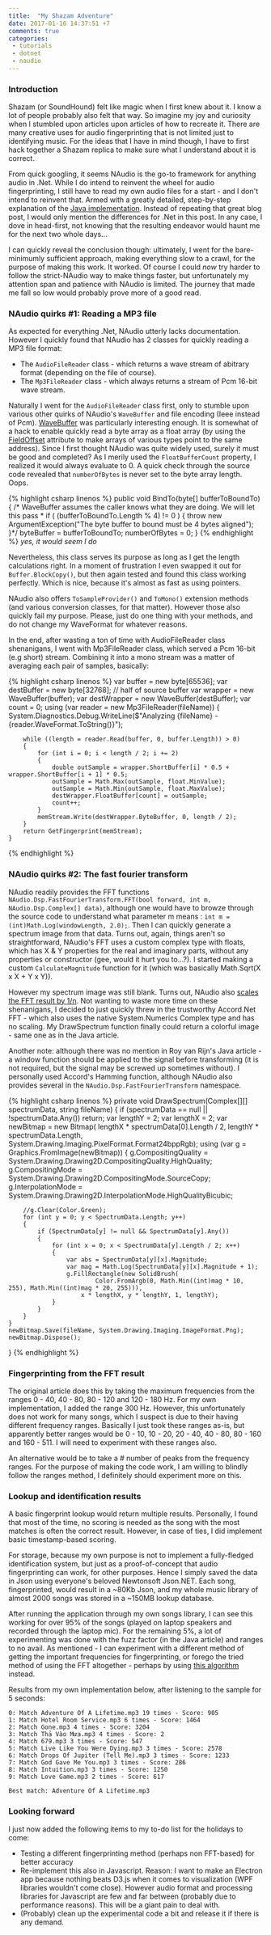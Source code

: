 ```yaml
---
title:  "My Shazam Adventure"
date: 2017-01-16 14:37:51 +7
comments: true
categories:
 - tutorials
 - dotnet
 - naudio
---
```

### Introduction

Shazam (or SoundHound) felt like magic when I first knew about it. I know a lot of people probably also felt that way. So imagine my joy and curiosity when I stumbled upon articles upon articles of how to recreate it. There are many creative uses for audio fingerprinting that is not limited just to identifying music. For the ideas that I have in mind though, I have to first hack together a Shazam replica to make sure what I understand about it is correct.

From quick googling, it seems NAudio is the go-to framework for anything audio in .Net. While I do intend to reinvent the wheel for audio fingerprinting, I still have to read my own audio files for a start - and I don't intend to reinvent that. Armed with a greatly detailed, step-by-step explanation of the [Java implementation](http://royvanrijn.com/blog/2010/06/creating-shazam-in-java/). Instead of repeating that great blog post, I would only mention the differences for .Net in this post. In any case, I dove in head-first, not knowing that the resulting endeavor would haunt me for the next two whole days...

I can quickly reveal the conclusion though: ultimately, I went for the bare-minimumly sufficient approach, making everything slow to a crawl, for the purpose of making this work. It worked. Of course I could *now* try harder to follow the strict-NAudio way to make things faster, but unfortunately my attention span and patience with NAudio is limited. The journey that made me fall so low would probably prove more of a good read.

### NAudio quirks #1: Reading a MP3 file

As expected for everything .Net, NAudio utterly lacks documentation. However I quickly found that NAudio has 2 classes for quickly reading a MP3 file format:
- The `AudioFileReader` class - which returns a wave stream of abitrary format (depending on the file of course).
- The `Mp3FileReader` class - which always returns a stream of Pcm 16-bit wave stream.

Naturally I went for the `AudioFileReader` class first, only to stumble upon various other quirks of NAudio's `WaveBuffer` and file encoding (Ieee instead of Pcm). [WaveBuffer](https://github.com/naudio/NAudio/blob/master/NAudio/Wave/WaveOutputs/WaveBuffer.cs) was particularly interesting enough. It is somewhat of a hack to enable quickly read a byte array as a float array (by using the [FieldOffset](https://msdn.microsoft.com/en-us/library/system.runtime.interopservices.fieldoffsetattribute(v=vs.110).aspx) attribute to make arrays of various types point to the same address). Since I first thought NAudio was quite widely used, surely it must be good and completed? As I merily used the `FloatBufferCount` property, I realized it would always evaluate to 0. A quick check through the source code revealed that `numberOfBytes` is never set to the byte array length. Oops.

{% highlight csharp linenos %}
        public void BindTo(byte[] bufferToBoundTo)
        {
            /* WaveBuffer assumes the caller knows what they are doing. We will let this pass
             * if ( (bufferToBoundTo.Length % 4) != 0 )
            {
                throw new ArgumentException("The byte buffer to bound must be 4 bytes aligned");
            }*/
            byteBuffer = bufferToBoundTo;
            numberOfBytes = 0;
        }
{% endhighlight %}
*yes, it would seem I do*

Nevertheless, this class serves its purpose as long as I get the length calculations right. In a moment of frustration I even swapped it out for `Buffer.BlockCopy()`, but then again tested and found this class working perfectly. Which is nice, because it's almost as fast as using pointers.

NAudio also offers `ToSampleProvider()` and `ToMono()` extension methods (and various conversion classes, for that matter). However those also quickly fail my purpose. Please, just do one thing with your methods, and do not change my WaveFormat for whatever reasons.

In the end, after wasting a ton of time with AudioFileReader class shenanigans, I went with Mp3FileReader class, which served a Pcm 16-bit (e.g short) stream. Combining it into a mono stream was a matter of averaging each pair of samples, basically:

{% highlight csharp linenos %}
    var buffer = new byte[65536];
    var destBuffer = new byte[32768]; // half of source buffer
    var wrapper = new WaveBuffer(buffer);
    var destWrapper = new WaveBuffer(destBuffer);
    var count = 0;
    using (var reader = new Mp3FileReader(fileName))
    {
        System.Diagnostics.Debug.WriteLine($"Analyzing {fileName} - {reader.WaveFormat.ToString()}");

        while ((length = reader.Read(buffer, 0, buffer.Length)) > 0)
        {
            for (int i = 0; i < length / 2; i += 2)
            {
                double outSample = wrapper.ShortBuffer[i] * 0.5 + wrapper.ShortBuffer[i + 1] * 0.5;
                outSample = Math.Max(outSample, float.MinValue);
                outSample = Math.Min(outSample, float.MaxValue);
                destWrapper.FloatBuffer[count] = outSample;
                count++;
            }
            memStream.Write(destWrapper.ByteBuffer, 0, length / 2);
        }
        return GetFingerprint(memStream);
    }
{% endhighlight %}

### NAudio quirks #2: The fast fourier transform

NAudio readily provides the FFT functions `NAudio.Dsp.FastFourierTransform.FFT(bool forward, int m, NAudio.Dsp.Complex[] data)`, although one would have to browze through the source code to understand what parameter m means : `int m = (int)Math.Log(windowLength, 2.0);`. Then I can quickly generate a spectrum image from that data.
Turns out, again, things aren't so straightforward, NAudio's FFT uses a custom complex type with floats, which has X & Y properties for the real and imaginary parts, without any properties or constructor (gee, would it hurt you to...?). I started making a custom `CalculateMagnitude` function for it (which was basically Math.Sqrt(X x X + Y x Y)).

However my spectrum image was still blank. Turns out, NAudio also [scales the FFT result by 1/n](https://www.codeproject.com/Articles/1095473/Comparison-of-FFT-implementations-for-NET). Not wanting to waste more time on these shenanigans, I decided to just quickly threw in the trustworthy Accord.Net FFT - which also uses the native System.Numerics Complex type and has no scaling. My DrawSpectrum function finally could return a colorful image - same one as in the Java article.

Another note: although there was no mention in Roy van Rijn's Java article - a window function should be applied to the signal before transforming (it is not required, but the signal may be screwed up sometimes without). I personally used Accord's Hamming function, although NAudio also provides several in the `NAudio.Dsp.FastFourierTransform` namespace.

{% highlight csharp linenos %}
private void DrawSpectrum(Complex[][] spectrumData, string fileName)
{
    if (spectrumData == null || !spectrumData.Any()) return;
    var lengthY = 2;
    var lengthX = 2;
    var newBitmap = new Bitmap(
        lengthX * spectrumData[0].Length / 2,
        lengthY * spectrumData.Length,
        System.Drawing.Imaging.PixelFormat.Format24bppRgb);
    using (var g = Graphics.FromImage(newBitmap))
    {
        g.CompositingQuality = System.Drawing.Drawing2D.CompositingQuality.HighQuality;
        g.CompositingMode = System.Drawing.Drawing2D.CompositingMode.SourceCopy;
        g.InterpolationMode = System.Drawing.Drawing2D.InterpolationMode.HighQualityBicubic;

        //g.Clear(Color.Green);
        for (int y = 0; y < SpectrumData.Length; y++)
        {
            if (SpectrumData[y] != null && SpectrumData[y].Any())
            {
                for (int x = 0; x < SpectrumData[y].Length / 2; x++)
                {
                    var abs = SpectrumData[y][x].Magnitude;
                    var mag = Math.Log(SpectrumData[y][x].Magnitude + 1);
                    g.FillRectangle(new SolidBrush(
                            Color.FromArgb(0, Math.Min((int)mag * 10, 255), Math.Min((int)mag * 20, 255))),
                        x * lengthX, y * lengthY, 1, lengthY);
                }
            }
        }
    }
    newBitmap.Save(fileName, System.Drawing.Imaging.ImageFormat.Png);
    newBitmap.Dispose();
}
{% endhighlight %}

### Fingerprinting from the FFT result

The original article does this by taking the maximum frequencies from the ranges 0 - 40, 40 - 80, 80 - 120 and 120 - 180 Hz. For my own implementation, I added the range 300 Hz. However, this unfortunately does not work for many songs, which I suspect is due to their having different frequency ranges. Basically I just took these ranges as-is, but apparently better ranges would be 0 - 10, 10 - 20, 20 - 40, 40 - 80, 80 - 160 and 160 - 511. I will need to experiment with these ranges also.

An alternative would be to take a # number of peaks from the frequency ranges. For the purpose of making the code work, I am willing to blindly follow the ranges method, I definitely should experiment more on this.

### Lookup and identification results

A basic fingerprint lookup would return multiple results. Personally, I found that most of the time, no scoring is needed as the song with the most matches is often the correct result. However, in case of ties, I did implement basic timestamp-based scoring.

For storage, because my own purpose is not to implement a fully-fledged identification system, but just as a proof-of-concept that audio fingerprinting can work, for other purposes. Hence I simply saved the data in Json using everyone's beloved Newtonsoft Json.NET. Each song, fingerprinted, would result in a ~80Kb Json, and my whole music library of almost 2000 songs was stored in a ~150MB lookup database.

After running the application through my own songs library, I can see this working for over 95% of the songs (played on laptop speakers and recorded through the laptop mic). For the remaining 5%, a lot of experimenting was done with the fuzz factor (in the Java article) and ranges to no avail. As mentioned - I can experiment with a different method of getting the important frequencies for fingerprinting, or forego the tried method of using the FFT altogether - perhaps by using [this algorithm](http://citeseerx.ist.psu.edu/viewdoc/download?doi=10.1.1.607.97&rep=rep1&type=pdf) instead.

Results from my own implementation below, after listening to the sample for 5 seconds:

```
0: Match Adventure Of A Lifetime.mp3 19 times - Score: 905
1: Match Hotel Room Service.mp3 6 times - Score: 1464
2: Match Gone.mp3 4 times - Score: 3204
3: Match Thả Vào Mưa.mp3 4 times - Score: 2
4: Match 679.mp3 3 times - Score: 547
5: Match Live Like You Were Dying.mp3 3 times - Score: 2578
6: Match Drops Of Jupiter (Tell Me).mp3 3 times - Score: 1233
7: Match God Gave Me You.mp3 3 times - Score: 286
8: Match Intuition.mp3 3 times - Score: 1250
9: Match Love Game.mp3 2 times - Score: 617

Best match: Adventure Of A Lifetime.mp3
```

### Looking forward

I just now added the following items to my to-do list for the holidays to come:

* Testing a different fingerprinting method (perhaps non FFT-based) for better accuracy
* Re-implement this also in Javascript. Reason: I want to make an Electron app because nothing beats D3.js when it comes to visualization (WPF libraries wouldn't come close). However audio format and processing libraries for Javascript are few and far between (probably due to performance reasons). This will be a giant pain to deal with.
* (Probably) clean up the experimental code a bit and release it if there is any demand.
